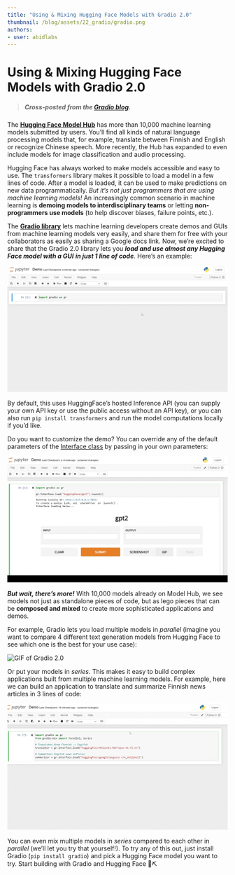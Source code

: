 ```yaml
---
title: "Using & Mixing Hugging Face Models with Gradio 2.0"
thumbnail: /blog/assets/22_gradio/gradio.png
authors:
- user: abidlabs
---
```


# Using & Mixing Hugging Face Models with Gradio 2.0

> ##### Cross-posted from the&nbsp;[Gradio blog](https://gradio.app/blog/using-huggingface-models).



The **[Hugging Face Model Hub](https://huggingface.co/models)** has more than 10,000 machine learning models submitted by users. You’ll find all kinds of natural language processing models that, for example, translate between Finnish and English or recognize Chinese speech. More recently, the Hub has expanded to even include models for image classification and audio processing. 

Hugging Face has always worked to make models accessible and easy to use. The `transformers` library makes it possible to load a model in a few lines of code. After a model is loaded, it can be used to make predictions on new data programmatically.  _But it’s not just programmers that are using machine learning models!_ An increasingly common scenario in machine learning is **demoing models to interdisciplinary teams** or letting **non-programmers use models** (to help discover biases, failure points, etc.). 

The **[Gradio library](https://gradio.app/)** lets machine learning developers create demos and GUIs from machine learning models very easily, and share them for free with your collaborators as easily as sharing a Google docs link. Now, we’re excited to share that the Gradio 2.0 library lets you **_load and use almost any Hugging Face model_ _with a GUI_** **_in just 1 line of code_**. Here’s an example:

![GIF of Gradio 2.0](./assets/22_gradio/recording-20.gif)

By default, this uses HuggingFace’s hosted Inference API (you can supply your own API key or use the public access without an API key), or you can also run `pip install transformers` and run the model computations locally if you’d like.

Do you want to customize the demo? You can override any of the default parameters of the [Interface class](https://gradio.app/docs) by passing in your own parameters:


![GIF of Gradio 2.0](./assets/22_gradio/recording-21.gif)




**_But wait, there’s more!_** With 10,000 models already on Model Hub, we see models not just as standalone pieces of code, but as lego pieces that can be **composed and mixed** to create more sophisticated applications and demos. 

For example, Gradio lets you load multiple models in _parallel_ (imagine you want to compare 4 different text generation models from Hugging Face to see which one is the best for your use case):

![GIF of Gradio 2.0](./assets/22_gradio/recording-22.gif)

Or put your models in _series_. This makes it easy to build complex applications built from multiple machine learning models. For example, here we can build an application to translate and summarize Finnish news articles in 3 lines of code:

![GIF of Gradio 2.0](./assets/22_gradio/recording-24.gif)

You can even mix multiple models in _series_ compared to each other in _parallel_ (we’ll let you try that yourself!). To try any of this out, just install Gradio (`pip install gradio`) and pick a Hugging Face model you want to try. Start building with Gradio and Hugging Face 🧱⛏️
